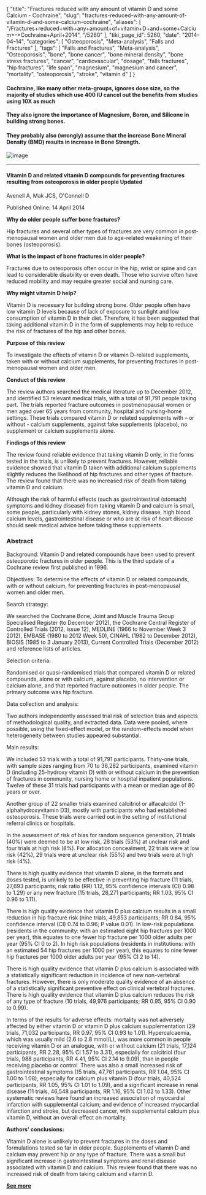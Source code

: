 {
    "title": "Fractures reduced with any amount of vitamin D and some Calcium - Cochraine",
    "slug": "fractures-reduced-with-any-amount-of-vitamin-d-and-some-calcium-cochraine",
    "aliases": [
        "/Fractures+reduced+with+any+amount+of+vitamin+D+and+some+Calcium+-+Cochraine+April+2014",
        "/5260"
    ],
    "tiki_page_id": 5260,
    "date": "2014-04-14",
    "categories": [
        "Osteoporosis",
        "Meta-analysis",
        "Falls and Fractures"
    ],
    "tags": [
        "Falls and Fractures",
        "Meta-analysis",
        "Osteoporosis",
        "bone",
        "bone cancer",
        "bone mineral density",
        "bone stress fractures",
        "cancer",
        "cardiovascular",
        "dosage",
        "falls fractures",
        "hip fractures",
        "life span",
        "magnesium",
        "magnesium and cancer",
        "mortality",
        "osteoporosis",
        "stroke",
        "vitamin d"
    ]
}


#### Cochraine, like many other meta-groups, ignores dose size, so the majority of studies which use 400 IU cancel out the benefits from studies using 10X as much

 **They also ignore the importance of Magnesium, Boron, and Silicone in building strong bones.** 

#### They probably also (wrongly) assume that the increase Bone Mineral Density (BMD) results in increase in Bone Strength.

<img src="https://d378j1rmrlek7x.cloudfront.net/attachments/jpeg/osteo-hip-joint.jpg" alt="image">

---

#### Vitamin D and related vitamin D compounds for preventing fractures resulting from osteoporosis in older people Updated

Avenell A, Mak JCS, O'Connell D

Published Online: 14 April 2014

 **Why do older people suffer bone fractures?** 

Hip fractures and several other types of fractures are very common in post-menopausal women and older men due to age-related weakening of their bones (osteoporosis).

 **What is the impact of bone fractures in older people?** 

Fractures due to osteoporosis often occur in the hip, wrist or spine and can lead to considerable disability or even death. Those who survive often have reduced mobility and may require greater social and nursing care.

 **Why might vitamin D help?** 

Vitamin D is necessary for building strong bone. Older people often have low vitamin D levels because of lack of exposure to sunlight and low consumption of vitamin D in their diet. Therefore, it has been suggested that taking additional vitamin D in the form of supplements may help to reduce the risk of fractures of the hip and other bones.

 **Purpose of this review** 

To investigate the effects of vitamin D or vitamin D-related supplements, taken with or without calcium supplements, for preventing fractures in post-menopausal women and older men.

 **Conduct of this review** 

The review authors searched the medical literature up to December 2012, and identified 53 relevant medical trials, with a total of 91,791 people taking part. The trials reported fracture outcomes in postmenopausal women or men aged over 65 years from community, hospital and nursing-home settings. These trials compared vitamin D or related supplements with – or without - calcium supplements, against fake supplements (placebo), no supplement or calcium supplements alone.

 **Findings of this review** 

The review found reliable evidence that taking vitamin D only, in the forms tested in the trials, is unlikely to prevent fractures. However, reliable evidence showed that vitamin D taken with additional calcium supplements slightly reduces the likelihood of hip fractures and other types of fracture. The review found that there was no increased risk of death from taking vitamin D and calcium.

Although the risk of harmful effects (such as gastrointestinal (stomach) symptoms and kidney disease) from taking vitamin D and calcium is small, some people, particularly with kidney stones, kidney disease, high blood calcium levels, gastrointestinal disease or who are at risk of heart disease should seek medical advice before taking these supplements.

### Abstract

Background: Vitamin D and related compounds have been used to prevent osteoporotic fractures in older people. This is the third update of a Cochrane review first published in 1996.

Objectives: To determine the effects of vitamin D or related compounds, with or without calcium, for preventing fractures in post-menopausal women and older men.

Search strategy: 

We searched the Cochrane Bone, Joint and Muscle Trauma Group Specialised Register (to December 2012), the Cochrane Central Register of Controlled Trials (2012, Issue 12), MEDLINE (1966 to November Week 3 2012), EMBASE (1980 to 2012 Week 50), CINAHL (1982 to December 2012), BIOSIS (1985 to 3 January 2013), Current Controlled Trials (December 2012) and reference lists of articles.

Selection criteria: 

Randomised or quasi-randomised trials that compared vitamin D or related compounds, alone or with calcium, against placebo, no intervention or calcium alone, and that reported fracture outcomes in older people. The primary outcome was hip fracture.

Data collection and analysis: 

Two authors independently assessed trial risk of selection bias and aspects of methodological quality, and extracted data. Data were pooled, where possible, using the fixed-effect model, or the random-effects model when heterogeneity between studies appeared substantial.

Main results: 

We included 53 trials with a total of 91,791 participants. Thirty-one trials, with sample sizes ranging from 70 to 36,282 participants, examined vitamin D (including 25-hydroxy vitamin D) with or without calcium in the prevention of fractures in community, nursing home or hospital inpatient populations. Twelve of these 31 trials had participants with a mean or median age of 80 years or over.

Another group of 22 smaller trials examined calcitriol or alfacalcidol (1-alphahydroxyvitamin D3), mostly with participants who had established osteoporosis. These trials were carried out in the setting of institutional referral clinics or hospitals.

In the assessment of risk of bias for random sequence generation, 21 trials (40%) were deemed to be at low risk, 28 trials (53%) at unclear risk and four trials at high risk (8%). For allocation concealment, 22 trials were at low risk (42%), 29 trials were at unclear risk (55%) and two trials were at high risk (4%).

There is high quality evidence that vitamin D alone, in the formats and doses tested, is unlikely to be effective in preventing hip fracture (11 trials, 27,693 participants; risk ratio (RR) 1.12, 95% confidence intervals (CI) 0.98 to 1.29) or any new fracture (15 trials, 28,271 participants; RR 1.03, 95% CI 0.96 to 1.11).

There is high quality evidence that vitamin D plus calcium results in a small reduction in hip fracture risk (nine trials, 49,853 participants; RR 0.84, 95% confidence interval (CI) 0.74 to 0.96; P value 0.01). In low-risk populations (residents in the community: with an estimated eight hip fractures per 1000 per year), this equates to one fewer hip fracture per 1000 older adults per year (95% CI 0 to 2). In high risk populations (residents in institutions: with an estimated 54 hip fractures per 1000 per year), this equates to nine fewer hip fractures per 1000 older adults per year (95% CI 2 to 14). 

There is high quality evidence that vitamin D plus calcium is associated with a statistically significant reduction in incidence of new non-vertebral fractures. However, there is only moderate quality evidence of an absence of a statistically significant preventive effect on clinical vertebral fractures. There is high quality evidence that vitamin D plus calcium reduces the risk of any type of fracture (10 trials, 49,976 participants; RR 0.95, 95% CI 0.90 to 0.99).

In terms of the results for adverse effects: mortality was not adversely affected by either vitamin D or vitamin D plus calcium supplementation (29 trials, 71,032 participants, RR 0.97, 95% CI 0.93 to 1.01). Hypercalcaemia, which was usually mild (2.6 to 2.8 mmol/L), was more common in people receiving vitamin D or an analogue, with or without calcium (21 trials, 17,124 participants, RR 2.28, 95% CI 1.57 to 3.31), especially for calcitriol (four trials, 988 participants, RR 4.41, 95% CI 2.14 to 9.09), than in people receiving placebo or control. There was also a small increased risk of gastrointestinal symptoms (15 trials, 47,761 participants, RR 1.04, 95% CI 1.00 to 1.08), especially for calcium plus vitamin D (four trials, 40,524 participants, RR 1.05, 95% CI 1.01 to 1.09), and a significant increase in renal disease (11 trials, 46,548 participants, RR 1.16, 95% CI 1.02 to 1.33). Other systematic reviews have found an increased association of myocardial infarction with supplemental calcium; and evidence of increased myocardial infarction and stroke, but decreased cancer, with supplemental calcium plus vitamin D, without an overall effect on mortality.

 **Authors' conclusions:** 

Vitamin D alone is unlikely to prevent fractures in the doses and formulations tested so far in older people. Supplements of vitamin D and calcium may prevent hip or any type of fracture. There was a small but significant increase in gastrointestinal symptoms and renal disease associated with vitamin D and calcium. This review found that there was no increased risk of death from taking calcium and vitamin D.

 **[See more](http://summaries.cochrane.org/CD000227/vitamin-d-and-related-vitamin-d-compounds-for-preventing-fractures-resulting-from-osteoporosis-in-older-people?utm_source=feedburner&utm_medium=feed&utm_campaign=Feed%3A+NewAndUpdatedSummaries+%28New+and+updated+Cochrane+summaries%29#sthash.zPo5gm5d.dpuf)**